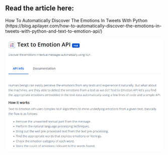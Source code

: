 <h2>Read the article here:</h2> 
How To Automatically Discover The Emotions In Tweets With Python (https://blog.apilayer.com/how-to-automatically-discover-the-emotions-in-tweets-with-python-and-text-to-emotion-api/)

![alt text](https://github.com/MuhammadAzizulHakim/apilayerBlog-repo/blob/main/Article16%20-%20Text%20to%20Emotion%20API%20%2B%20Python/blob/textToEmotionAPI.PNG)
